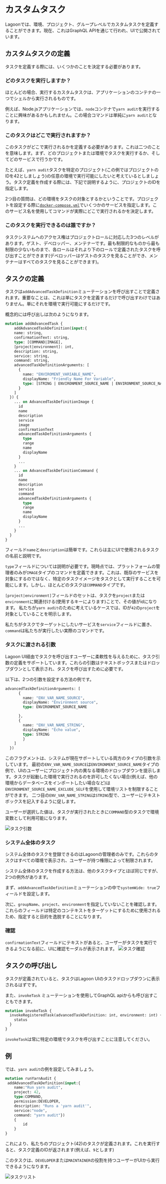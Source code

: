 # カスタムタスク

Lagoonでは、環境、プロジェクト、グループレベルでカスタムタスクを定義することができます。現在、これはGraphQL APIを通じて行われ、UIで公開されています。

## カスタムタスクの定義

タスクを定義する際には、いくつかのことを決定する必要があります。

### どのタスクを実行しますか？

ほとんどの場合、実行するカスタムタスクは、アプリケーションのコンテナの一つでシェルから実行されるものです。

例えば、Node.jsアプリケーションでは、`node`コンテナで`yarn audit`を実行することに興味があるかもしれません。この場合コマンドは単純に`yarn audit`となります。

### このタスクはどこで実行されますか？

このタスクがどこで実行されるかを定義する必要があります。これは二つのことを意味します。まず、どのプロジェクトまたは環境でタスクを実行するか、そしてどのサービスで行うかです。

たとえば、`yarn audit`タスクを特定のプロジェクト(この例ではプロジェクトのIDを42としましょう)の任意の環境で実行可能にしたいと考えているとしましょう。タスク定義を作成する際には、下記で説明するように、プロジェクトのIDを指定します。

2つ目の質問は、どの環境をタスクの対象とするかということです。プロジェクトを設定する際に[`docker-compose.yml`](../concepts-basics/docker-compose-yml.md)でいくつかのサービスを指定します。このサービス名を使用してコマンドが実際にどこで実行されるかを決定します。

### このタスクを実行できるのは誰ですか？

タスクシステムへのアクセス権はプロジェクトロールに対応した3つのレベルがあります。ゲスト、デベロッパー、メンテナーです。最も制限的なものから最も制限の少ないものまで、各ロールはそれより下のロールで定義されたタスクを呼び出すことができます(デベロッパーはゲストのタスクを見ることができ、メンテナーはすべてのタスクを見ることができます)。

## タスクの定義

タスクは`addAdvancedTaskDefinition`ミューテーションを呼び出すことで定義されます。重要なことは、これは単にタスクを定義するだけで呼び出すわけではありません。単にそれを環境で実行可能にするだけです。

概念的には呼び出しは次のようになります。

```graphql title="新しいタスクを定義する"
mutation addAdvancedTask {
    addAdvancedTaskDefinition(input:{
    name: string,
    confirmationText: string,
    type: [COMMAND|IMAGE],
    [project|environment]: int,
    description: string,
    service: string,
    command: string,
    advancedTaskDefinitionArguments: [
      {
        name: "ENVIROMENT_VARIABLE_NAME",
        displayName: "Friendly Name For Variable",
        type: [STRING | ENVIRONMENT_SOURCE_NAME | ENVIRONMENT_SOURCE_NAME_EXCLUDE_SELF]
      }
    ]
  }) {
    ... on AdvancedTaskDefinitionImage {
      id
      name
      description
      service
      image
      confirmationText
      advancedTaskDefinitionArguments {
        type
        range
        name
        displayName
      }
      ...
    }
    ... on AdvancedTaskDefinitionCommand {
      id
      name
      description
      service
      command
      advancedTaskDefinitionArguments {
        type
        range
        name
        displayName
      }
      ...
    }
  }
}
```

フィールド`name`と`description`は簡単です。これらは主にUIで使用されるタスクの名前と説明です。

`type`フィールドについては説明が必要です。現時点では、プラットフォームの管理者のみが`IMAGE`タイプのコマンドを定義できます。これは、既存のサービスを対象にするのではなく、特定のタスクイメージをタスクとして実行することを可能にします。しかし、ほとんどのタスクは`COMMAND`タイプです。

`[project|environment]`フィールドのセットは、タスクを`project`または`environment`に関連付ける(使用するキーによります)ことで、その値がidになります。 私たちが`yarn audit`のために考えているケースでは、IDが`42`の`project`を対象としていることを明示します。

私たちがタスクでターゲットにしたいサービスを`service`フィールドに置き、`command`は私たちが実行したい実際のコマンドです。

### タスクに渡される引数

Lagoon UI経由でタスクを呼び出すユーザーに柔軟性を与えるために、タスク引数の定義をサポートしています。これらの引数はテキストボックスまたはドロップダウンとして表示され、タスクを呼び出すために必要です。

以下は、2つの引数を設定する方法の例です。

```graphql title="タスク引数の定義"
advancedTaskDefinitionArguments: [
      {
        name: "ENV_VAR_NAME_SOURCE",
        displayName: "Environment source",
        type: ENVIRONMENT_SOURCE_NAME

      },
      {
        name: "ENV_VAR_NAME_STRING",
        displayName: "Echo value",
        type: STRING
        }
    ]
  })
```

このフラグメントは、システムが現在サポートしている両方のタイプの引数を示しています。
最初の`ENV_VAR_NAME_SOURCE`は`ENVIRONMENT_SOURCE_NAME`タイプの例で、UIのユーザーにプロジェクト内の異なる環境のドロップダウンを提示します。タスクが起動した環境で実行されるのを許可したくない場合(例えば、他の環境からデータベースをインポートしたい場合など)は`ENVIRONMENT_SOURCE_NAME_EXCLUDE_SELF`を使用して環境リストを制限することができます。
二つ目の`ENV_VAR_NAME_STRING`は`STRING`型で、ユーザーにテキストボックスを記入するように促します。

ユーザーが選択した値は、タスクが実行されたときに`COMMAND`型のタスクで環境変数として利用可能になります。

![タスク引数](../images/custom-task-arguments.png)


### システム全体のタスク

システム全体のタスクを登録できるのはLagoonの管理者のみです。これらのタスクはすべての環境で表示され、ユーザーが持つ権限によって制限されます。

システム全体のタスクを作成する方法は、他のタスクタイプとほぼ同じですが、2つの例外があります。

まず、`addAdvancedTaskDefinition`ミューテーションの中で`systemWide: true`フィールドを設定します。

次に、`groupName`、`project`、`environment`を指定していないことを確認します。これらのフィールドは特定のコンテキストをターゲットにするために使用されるため、指定すると目的を逸脱することになります。


### 確認

`confirmationText`フィールドにテキストがあると、ユーザーがタスクを実行できるようになる前に、UIに確認モーダルが表示されます。 ![タスク確認](../images/custom-task-confirm.png)

## タスクの呼び出し

タスクが定義されていると、タスクはLagoon UIのタスクドロップダウンに表示されるはずです。

また、`invokeTask` ミューテーションを使用してGraphQL apiからも呼び出すこともできます。

```graphql title="タスクの呼び出し"
mutation invokeTask {
  invokeRegisteredTask(advancedTaskDefinition: int, environment: int) {
    status
  }
}
```

`invokeTask`は常に特定の環境でタスクを呼び出すことに注意してください。

## 例

では、`yarn audit`の例を設定してみましょう。

```graphql title="タスク定義ミューテーション"
mutation runYarnAudit {
 addAdvancedTaskDefinition(input:{
    name:"Run yarn audit",
    project: 42,
    type:COMMAND,
    permission:DEVELOPER,
    description: "Runs a 'yarn audit'",
    service:"node",
    command: "yarn audit"})
    {
        id
    }
}
```

これにより、私たちのプロジェクト(42)のタスクが定義されます。これを実行すると、タスク定義のIDが返されます(例えば、`9`とします)

このタスクは、`DEVELOPER`または`MAINTAINER`の役割を持つユーザーがUIから実行できるようになります。

![タスクリスト](../images/task-yarn-audit.png)
